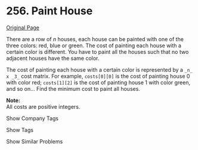 # 256. Paint House

[Original Page](https://leetcode.com/problems/paint-house/)

There are a row of _n_ houses, each house can be painted with one of the three colors: red, blue or green. The cost of painting each house with a certain color is different. You have to paint all the houses such that no two adjacent houses have the same color.

The cost of painting each house with a certain color is represented by a `_n_ x _3_` cost matrix. For example, `costs[0][0]` is the cost of painting house 0 with color red; `costs[1][2]` is the cost of painting house 1 with color green, and so on... Find the minimum cost to paint all houses.

**Note:**  
All costs are positive integers.

<div>

<div id="company_tags" class="btn btn-xs btn-warning">Show Company Tags</div>

<span class="hidebutton" style="display: none;">[LinkedIn](/company/linkedin/)</span></div>

<div>

<div id="tags" class="btn btn-xs btn-warning">Show Tags</div>

<span class="hidebutton" style="display: none;">[Dynamic Programming](/tag/dynamic-programming/)</span></div>

<div>

<div id="similar" class="btn btn-xs btn-warning">Show Similar Problems</div>

<span class="hidebutton" style="display: none;">[(E) House Robber](/problems/house-robber/) [(M) House Robber II](/problems/house-robber-ii/) [(H) Paint House II](/problems/paint-house-ii/) [(E) Paint Fence](/problems/paint-fence/)</span></div>